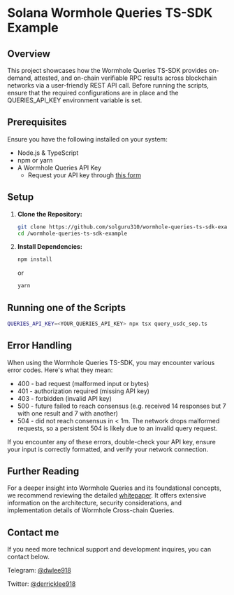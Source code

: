 
# Solana Wormhole Queries TS-SDK Example

## Overview

This project showcases how the Wormhole Queries TS-SDK provides on-demand, attested, and on-chain verifiable RPC results across blockchain networks via a user-friendly REST API call. Before running the scripts, ensure that the required configurations are in place and the QUERIES_API_KEY environment variable is set.

## Prerequisites

Ensure you have the following installed on your system:

- Node.js & TypeScript
- npm or yarn 
- A Wormhole Queries API Key
  - Request your API key through [this form](https://forms.clickup.com/45049775/f/1aytxf-10244/JKYWRUQ70AUI99F32Q)

## Setup

1. **Clone the Repository:**

   ```bash
   git clone https://github.com/solguru310/wormhole-queries-ts-sdk-example.git
   cd /wormhole-queries-ts-sdk-example
   ```

2. **Install Dependencies:**

   ```bash
   npm install
   ```

   or

   ```bash
   yarn 
   ```


## Running one of the Scripts

   ```bash
   QUERIES_API_KEY=<YOUR_QUERIES_API_KEY> npx tsx query_usdc_sep.ts
   ```

## Error Handling
When using the Wormhole Queries TS-SDK, you may encounter various error codes. Here's what they mean:
- 400 - bad request (malformed input or bytes)
- 401 - authorization required (missing API key)
- 403 - forbidden (invalid API key)
- 500 - future failed to reach consensus (e.g. received 14 responses but 7 with one result and 7 with another)
- 504 - did not reach consensus in < 1m. The network drops malformed requests, so a persistent 504 is likely due to an invalid query request.

If you encounter any of these errors, double-check your API key, ensure your input is correctly formatted, and verify your network connection.

## Further Reading
For a deeper insight into Wormhole Queries and its foundational concepts, we recommend reviewing the detailed [whitepaper](https://github.com/wormhole-foundation/wormhole/blob/main/whitepapers/0013_ccq.md#cross-chain-queries-ccq). 
It offers extensive information on the architecture, security considerations, and implementation details of Wormhole Cross-chain Queries.

## Contact me
If you need more technical support and development inquires, you can contact below.

Telegram: [@dwlee918](https://t.me/@dwlee918)

Twitter: [@derricklee918](https://x.com/derricklee918)
